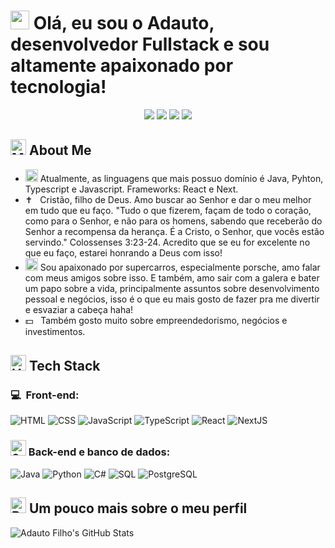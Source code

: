 <h1> <img src="https://raw.githubusercontent.com/Tarikul-Islam-Anik/Animated-Fluent-Emojis/master/Emojis/Hand%20gestures/Waving%20Hand%20Medium%20Skin%20Tone.png" width="30px"> Olá, eu sou o Adauto, desenvolvedor Fullstack e sou altamente apaixonado por tecnologia!</h1>
<p align="center">
<a href="https://www.linkedin.com/in/adautodf/"><img src="https://img.shields.io/badge/-@adautodf-0077B5?style=flat-square&logo=Linkedin&logoColor=white"/></a>
<a href="https://https://my-website-adautodf.vercel.app"><img src="https://img.shields.io/badge/-portfolio-3423A6?style=flat-square&logo=Google-Chrome&logoColor=white"/></a>
<a href="https://instagram.com/adautodf"><img src="https://img.shields.io/badge/-@adautodf_-E4405F?style=flat-square&logo=Instagram&logoColor=white"/></a>
<a href="mailto:adautodortafilho@gmail.com"><img src="https://img.shields.io/badge/-adautodortafilho@gmail.com-D14836?style=flat-square&logo=Gmail&logoColor=white"/></a>
</p>

<h2> <img src="https://raw.githubusercontent.com/Tarikul-Islam-Anik/Animated-Fluent-Emojis/master/Emojis/People%20with%20professions/Man%20Technologist%20Medium%20Skin%20Tone.png" alt="Man Technologist Medium Skin Tone" width="25" height="25" /> About Me </h2>

- <img src="https://raw.githubusercontent.com/Tarikul-Islam-Anik/Animated-Fluent-Emojis/master/Emojis/Travel%20and%20places/Rocket.png" alt="Rocket" width="20" height="20" /> Atualmente, as linguagens que mais possuo domínio é Java, Pyhton, Typescript e Javascript. Frameworks: React e Next.
- ✝️ &nbsp; Cristão, filho de Deus. Amo buscar ao Senhor e dar o meu melhor em tudo que eu faço. "Tudo o que fizerem, façam de todo o coração, como para o Senhor, e não para os homens, sabendo que receberão do Senhor a recompensa da herança. É a Cristo, o Senhor, que vocês estão servindo." Colossenses 3:23-24. Acredito que se eu for excelente no que eu faço, estarei honrando a Deus com isso!
- <img src="https://raw.githubusercontent.com/Tarikul-Islam-Anik/Animated-Fluent-Emojis/master/Emojis/Travel%20and%20places/Racing%20Car.png" alt="Racing Car" width="20" height="20" /> Sou apaixonado por supercarros, especialmente porsche, amo falar com meus amigos sobre isso. E também, amo sair com a galera e bater um papo sobre a vida, principalmente assuntos sobre desenvolvimento pessoal e negócios, isso é o que eu mais gosto de fazer pra me divertir e esvaziar a cabeça haha!
- 💵 &nbsp; Também gosto muito sobre empreendedorismo, negócios e investimentos.


<h2> <img src="https://raw.githubusercontent.com/Tarikul-Islam-Anik/Animated-Fluent-Emojis/master/Emojis/Objects/Hammer%20and%20Wrench.png" alt="Hammer and Wrench" width="25" height="25" /> Tech Stack</h2>
<h3>💻 &nbsp;Front-end:</h3>

![HTML](https://img.shields.io/badge/-HTML-333333?style=flat&logo=HTML5)
![CSS](https://img.shields.io/badge/-CSS-333333?style=flat&logo=CSS3&logoColor=1572B6)
![JavaScript](https://img.shields.io/badge/-JavaScript-333333?style=flat&logo=javascript)
![TypeScript](https://img.shields.io/badge/-TypeScript-333333?style=flat&logo=typescript&logoColor=2D79C7)
![React](https://img.shields.io/badge/-React-333333?style=flat&logo=react)
![NextJS](https://img.shields.io/badge/-NextJS-333333?style=flat&logo=next.js)

<h3><img src="https://raw.githubusercontent.com/Tarikul-Islam-Anik/Animated-Fluent-Emojis/master/Emojis/Objects/Gear.png" alt="Gear" width="25" height="25" /> Back-end e banco de dados:</h3>

![Java](https://img.shields.io/badge/-Java-333333?style=flat&logo=Java)
![Python](https://img.shields.io/badge/-Python-333333?style=flat&logo=python)
![C#](https://img.shields.io/badge/-CSharp-333333?style=flat&logo=cSharp)
![SQL](https://img.shields.io/badge/-SQL-333333?style=flat&logo=sql)
![PostgreSQL](https://img.shields.io/badge/-PostgreSQL-333333?style=flat&logo=postgresql)


<h2><img src="https://raw.githubusercontent.com/Tarikul-Islam-Anik/Animated-Fluent-Emojis/master/Emojis/Travel%20and%20places/Rocket.png" alt="Rocket" width="25" height="25" /> Um pouco mais sobre o meu perfil</h2>

![Adauto Filho's GitHub Stats](https://github-readme-stats.vercel.app/api?username=adautodf&show_icons=true&theme=dracula)
